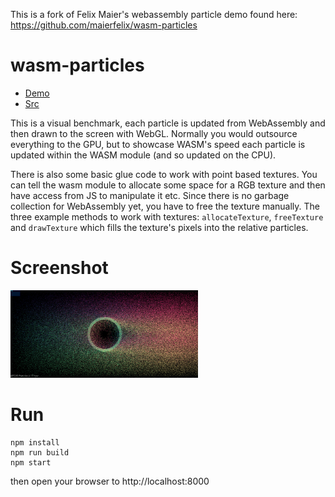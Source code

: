 This is a fork of Felix Maier's webassembly particle demo found here: https://github.com/maierfelix/wasm-particles


# wasm-particles

* [Demo](https://maierfelix.github.io/wasm-particles/static)
* [Src](https://github.com/maierfelix/wasm-particles)

This is a visual benchmark, each particle is updated from WebAssembly and then drawn to the screen with WebGL. Normally you would outsource everything to the GPU, but to showcase WASM's speed each particle is updated within the WASM module (and so updated on the CPU).

There is also some basic glue code to work with point based textures. You can tell the wasm module to allocate some space for a RGB texture and then have access from JS to manipulate it etc. Since there is no garbage collection for WebAssembly yet, you have to free the texture manually. The three example methods to work with textures: ``allocateTexture``, ``freeTexture`` and ``drawTexture`` which fills the texture's pixels into the relative particles.

# Screenshot

<img alt='screenshot' title='screenshot' src="screenshot.jpg" width='300px'>

# Run
```
npm install
npm run build
npm start
```
then open your browser to http://localhost:8000

